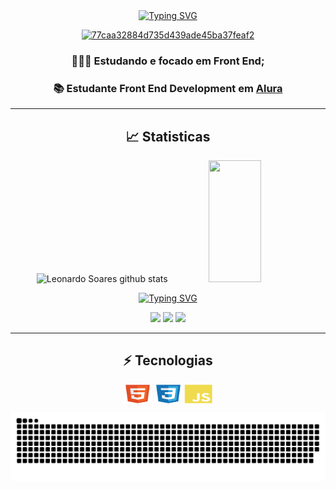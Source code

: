 

<div align="center">
<a  href="https://git.io/typing-svg">
   <img  src="https://readme-typing-svg.demolab.com?font=Playfair+Display&weight=500&size=40&pause=1000&color=1DF7A8&background=1451FF00&center=true&vCenter=true&width=437&lines=Ola%2C+seja+bem+vindos(as)!;Sou+Leonardo+Soares.;Tenho+25+anos.;" alt="Typing SVG" />
   
   ![77caa32884d735d439ade45ba37feaf2](https://user-images.githubusercontent.com/101948387/216771391-4622fc10-3bbe-4b80-b06a-6dafd01933be.gif)
</a>
</div>

<div align="center"">
  
                   
 ###  👩🏻‍💻 Estudando e focado em Front End;
                                      
### 📚 Estudante Front End Development em <a href="https://cursos.alura.com.br" target="_blank">Alura</a>                                      
                                      
</a></p>

                      
                      
</div>






<hr>
</div>
<div align="center"  ">
  

## 📈 Statisticas                     
                      
</div>

<div align="center">  
  <img width="49%" height="195px" src="https://github-readme-stats-sigma-five.vercel.app/api?username=Rox351&show_icons=true&count_private=true&hide_border=true&title_color=ffffff&icon_color=7FFFD4&text_color=c9d1d9&bg_color=0d1117" alt="Leonardo Soares github stats"/> 
  <img width="41%" height="195px" src="https://github-readme-stats-sigma-five.vercel.app/api/top-langs/?username=Rox351&layout=compact&hide_border=true&title_color=ffffff&text_color=ffffff&bg_color=0d1117"/>
</div>

<div align="center">
 
<a href="https://git.io/typing-svg"><img src="https://readme-typing-svg.demolab.com?font=Playfair+Display&weight=500&size=25&pause=1000&color=1DF7A8&background=1451FF00&center=true&vCenter=true&width=760&height=25&lines=Sinta-se+a+vontade+para+entrar+em+contato+atrav%C3%A9s+dos+links+abaixo%3A" alt="Typing SVG" /></a>
  <div align="center">
<div style="display: inline_block">
      
 <div align="center"> 
  <a href="https://www.linkedin.com/in/lsoares2008/ target="_blank"" target="_blank"><img src="https://user-images.githubusercontent.com/122987929/213333787-9a57e6be-58d8-482c-92bd-5677031d02ae.jpg" width="40px"></a>
  <a href = "mailto:l.soares.2008@gmail.com" target="_blank"><img src="https://user-images.githubusercontent.com/122987929/213333721-63294d35-6371-49d8-b335-096f9c2754d8.JPG" width="40px"></a>
  <a href="https://wa.me/5551985208802" target="_blank"><img src="https://user-images.githubusercontent.com/122987929/213334174-ff06ef33-8141-4ebe-b41d-919d89231659.JPG" width="40px"></a> 
</div>
 



<div align="center">
  <hr>

## ⚡ Tecnologias

<div align="center">
  <p>
  <div>
    <img align="center" alt="Rox351-HTML" height="30" width="45" src="https://raw.githubusercontent.com/devicons/devicon/master/icons/html5/html5-original.svg">
    <img align="center" alt="Rox351-CSS" height="30" width="45" src="https://raw.githubusercontent.com/devicons/devicon/master/icons/css3/css3-original.svg">
    <img align="center" alt="Rox351-Js" height="30" width="45" src="https://raw.githubusercontent.com/devicons/devicon/master/icons/javascript/javascript-plain.svg">
    <!img align="center" alt="Rox351-Ts" height="50" width="60" src="https://raw.githubusercontent.com/devicons/devicon/master/icons/typescript/typescript-plain.svg">
    <!img align="center" alt="Rox351-React" height="50" width="60" src="https://raw.githubusercontent.com/devicons/devicon/master/icons/react/react-original.svg">
    <!img align="center" alt="Rox351-Python" height="50" width="60" src="https://raw.githubusercontent.com/devicons/devicon/master/icons/python/python-original.svg">
    <!img align="center" alt="Rox351-Csharp" height="50" width="60" src="https://raw.githubusercontent.com/devicons/devicon/master/icons/csharp/csharp-original.svg">
 


 <a/>


<br>




<div> 

 
  ![Snake animation](https://github.com/Rox351/Rox351/blob/main/github-contribution-grid-snake.svg)
 
</div>

  
  

    
 
    
   
